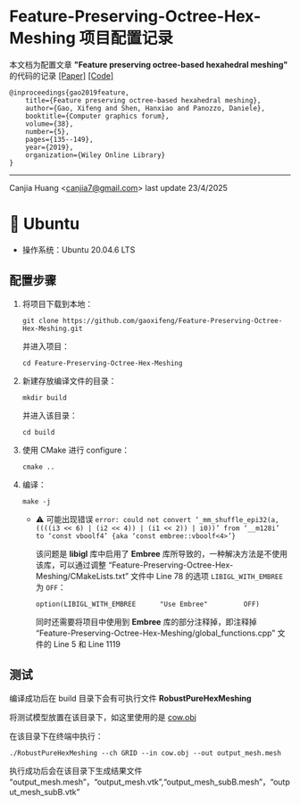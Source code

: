 # Feature-Preserving-Octree-Hex-Meshing 项目配置记录

本文档为配置文章 **"Feature preserving octree‐based hexahedral meshing"** 的代码的记录 [[Paper]](https://onlinelibrary.wiley.com/doi/abs/10.1111/cgf.13795) [[Code]](https://github.com/gaoxifeng/Feature-Preserving-Octree-Hex-Meshing)

```
@inproceedings{gao2019feature,
    title={Feature preserving octree-based hexahedral meshing},
    author={Gao, Xifeng and Shen, Hanxiao and Panozzo, Daniele},
    booktitle={Computer graphics forum},
    volume={38},
    number={5},
    pages={135--149},
    year={2019},
    organization={Wiley Online Library}
}
```

---

Canjia Huang <<canjia7@gmail.com>> last update 23/4/2025

# :penguin: Ubuntu

- 操作系统：Ubuntu 20.04.6 LTS

## 配置步骤

1. 将项目下载到本地：

    ```
    git clone https://github.com/gaoxifeng/Feature-Preserving-Octree-Hex-Meshing.git
    ```

    并进入项目：

    ```
    cd Feature-Preserving-Octree-Hex-Meshing
    ```

2. 新建存放编译文件的目录：

    ```
    mkdir build
    ```

    并进入该目录：

    ```
    cd build
    ```

3. 使用 CMake 进行 configure：

    ```
    cmake ..
    ```

4. 编译：

    ```
    make -j
    ```

    - :warning: 可能出现错误 `error: could not convert ‘_mm_shuffle_epi32(a, ((((i3 << 6) | (i2 << 4)) | (i1 << 2)) | i0))’ from ‘__m128i’ to ‘const vboolf4’ {aka ‘const embree::vboolf<4>’}`

        该问题是 **libigl** 库中启用了 **Embree** 库所导致的，一种解决方法是不使用该库，可以通过调整 “Feature-Preserving-Octree-Hex-Meshing/CMakeLists.txt” 文件中 Line 78 的选项 `LIBIGL_WITH_EMBREE` 为 `OFF`：

        ```
        option(LIBIGL_WITH_EMBREE      "Use Embree"         OFF)
        ```

        同时还需要将项目中使用到 **Embree** 库的部分注释掉，即注释掉 “Feature-Preserving-Octree-Hex-Meshing/global_functions.cpp” 文件的 Line 5 和 Line 1119

## 测试

编译成功后在 build 目录下会有可执行文件 **RobustPureHexMeshing**

将测试模型放置在该目录下，如这里使用的是 [cow.obj](cow.obj)

在该目录下在终端中执行：

```
./RobustPureHexMeshing --ch GRID --in cow.obj --out output_mesh.mesh
```

执行成功后会在该目录下生成结果文件 “output_mesh.mesh”，“output_mesh.vtk”,“output_mesh_subB.mesh”，“output_mesh_subB.vtk”